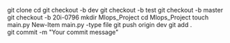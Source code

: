 git clone <repository-url>
cd <repository-name>
git checkout -b dev
git checkout -b test
git checkout -b master
git checkout -b 20i-0796
mkdir Mlops_Project
cd Mlops_Project
touch main.py
New-Item main.py -type file
git push origin dev
git add .           
git commit -m "Your commit message"

